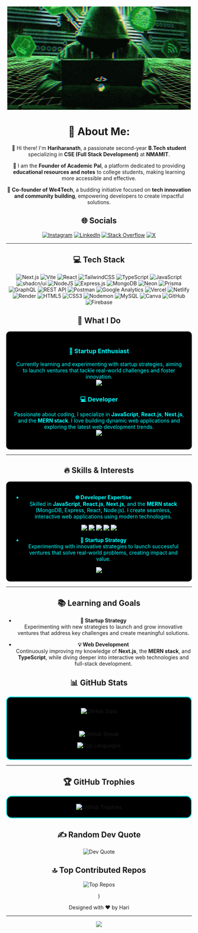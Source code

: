 <div align="center">

![Hello](icegif-505.gif)

# 💫 About Me:

👋 Hi there! I'm **Hariharanath**, a passionate second-year **B.Tech student** specializing in **CSE (Full Stack Development)** at **NMAMIT**.  

🚀 I am the **Founder of Academic Pal**, a platform dedicated to providing **educational resources and notes** to college students, making learning more accessible and effective.  

🤝 **Co-founder of We4Tech**, a budding initiative focused on **tech innovation and community building**, empowering developers to create impactful solutions.  


## 🌐 Socials

[![Instagram](https://img.shields.io/badge/Instagram-000000?style=for-the-badge&logo=Instagram&logoColor=00FFFF)](https://instagram.com/Hari_hara_nath77) 
[![LinkedIn](https://img.shields.io/badge/LinkedIn-000000?style=for-the-badge&logo=linkedin&logoColor=00FFFF)](https://linkedin.com/in/Harihara-nath) 
[![Stack Overflow](https://img.shields.io/badge/StackOverflow-000000?style=for-the-badge&logo=stack-overflow&logoColor=00FFFF)](https://stackoverflow.com/users/HARIHARANATH) 
[![X](https://img.shields.io/badge/X-000000?style=for-the-badge&logo=X&logoColor=00FFFF)](https://x.com/@Hariharana70309) 

---

## 💻 Tech Stack

![Next.js](https://img.shields.io/badge/Next.js-000000?style=for-the-badge&logo=nextdotjs&logoColor=00FFFF)
![Vite](https://img.shields.io/badge/Vite-000000?style=for-the-badge&logo=vite&logoColor=00FFFF)
![React](https://img.shields.io/badge/React-000000?style=for-the-badge&logo=react&logoColor=00FFFF)
![TailwindCSS](https://img.shields.io/badge/TailwindCSS-000000?style=for-the-badge&logo=tailwind-css&logoColor=00FFFF)
![TypeScript](https://img.shields.io/badge/TypeScript-000000?style=for-the-badge&logo=typescript&logoColor=00FFFF)
![JavaScript](https://img.shields.io/badge/JavaScript-000000?style=for-the-badge&logo=javascript&logoColor=00FFFF)
![shadcn/ui](https://img.shields.io/badge/shadcn/ui-000000?style=for-the-badge&logo=radixui&logoColor=00FFFF)
![NodeJS](https://img.shields.io/badge/Node.js-000000?style=for-the-badge&logo=nodedotjs&logoColor=00FFFF)
![Express.js](https://img.shields.io/badge/Express.js-000000?style=for-the-badge&logo=express&logoColor=00FFFF)
![MongoDB](https://img.shields.io/badge/MongoDB-000000?style=for-the-badge&logo=mongodb&logoColor=00FFFF)
![Neon](https://img.shields.io/badge/NeonDB-000000?style=for-the-badge&logo=neon&logoColor=00FFFF)
![Prisma](https://img.shields.io/badge/Prisma-000000?style=for-the-badge&logo=prisma&logoColor=00FFFF)
![GraphQL](https://img.shields.io/badge/GraphQL-000000?style=for-the-badge&logo=graphql&logoColor=00FFFF)
![REST API](https://img.shields.io/badge/REST%20API-000000?style=for-the-badge&logo=fastapi&logoColor=00FFFF)
![Postman](https://img.shields.io/badge/Postman-000000?style=for-the-badge&logo=postman&logoColor=00FFFF)
![Google Analytics](https://img.shields.io/badge/Google%20Analytics-000000?style=for-the-badge&logo=googleanalytics&logoColor=00FFFF)
![Vercel](https://img.shields.io/badge/Vercel-000000?style=for-the-badge&logo=vercel&logoColor=00FFFF)
![Netlify](https://img.shields.io/badge/Netlify-000000?style=for-the-badge&logo=netlify&logoColor=00FFFF)
![Render](https://img.shields.io/badge/Render-000000?style=for-the-badge&logo=render&logoColor=00FFFF)
![HTML5](https://img.shields.io/badge/HTML5-000000?style=for-the-badge&logo=html5&logoColor=00FFFF)
![CSS3](https://img.shields.io/badge/CSS3-000000?style=for-the-badge&logo=css3&logoColor=00FFFF)
![Nodemon](https://img.shields.io/badge/Nodemon-000000?style=for-the-badge&logo=nodemon&logoColor=00FFFF)
![MySQL](https://img.shields.io/badge/MySQL-000000?style=for-the-badge&logo=mysql&logoColor=00FFFF)
![Canva](https://img.shields.io/badge/Canva-000000?style=for-the-badge&logo=Canva&logoColor=00FFFF)
![GitHub](https://img.shields.io/badge/GitHub-000000?style=for-the-badge&logo=github&logoColor=00FFFF)
![Firebase](https://img.shields.io/badge/Firebase-000000?style=for-the-badge&logo=firebase&logoColor=00FFFF)



## 🚀 What I Do

<div style="background-color:#000000; padding:20px; border-radius:10px; color:#00FFFF">

### 🌱 Startup Enthusiast  
Currently learning and experimenting with startup strategies, aiming to launch ventures that tackle real-world challenges and foster innovation.  
<img src="https://img.shields.io/badge/Startup%20Enthusiast-00FFFF?style=for-the-badge&logo=rocket&logoColor=black"/>

### 💻 Developer  
Passionate about coding, I specialize in **JavaScript**, **React.js**, **Next.js**, and the **MERN stack**. I love building dynamic web applications and exploring the latest web development trends.  
<img src="https://img.shields.io/badge/Developer-00FFFF?style=for-the-badge&logo=developer-mode&logoColor=black"/>

</div>

---

## 🔥 **Skills & Interests**

<div style="background-color:#000000; padding:20px; border-radius:10px; color:#00FFFF">

- **🌐 Developer Expertise**  
Skilled in **JavaScript**, **React.js**, **Next.js**, and the **MERN stack** (MongoDB, Express, React, Node.js). I create seamless, interactive web applications using modern technologies.  

<img src="https://img.shields.io/badge/JavaScript-000000?style=for-the-badge&logo=javascript&logoColor=00FFFF"/>
<img src="https://img.shields.io/badge/TypeScript-000000?style=for-the-badge&logo=typescript&logoColor=00FFFF"/>
<img src="https://img.shields.io/badge/React-000000?style=for-the-badge&logo=react&logoColor=00FFFF"/>
<img src="https://img.shields.io/badge/Next.js-000000?style=for-the-badge&logo=nextdotjs&logoColor=00FFFF"/>
<img src="https://img.shields.io/badge/MERN%20Stack-000000?style=for-the-badge&logo=code&logoColor=00FFFF"/>

- **🚀 Startup Strategy**  
Experimenting with innovative strategies to launch successful ventures that solve real-world problems, creating impact and value.  

<img src="https://img.shields.io/badge/Startup%20Strategy-000000?style=for-the-badge&logo=launchpad&logoColor=00FFFF"/>

</div>


---

## 📚 **Learning and Goals**

- **🚀 Startup Strategy**  
  Experimenting with new strategies to launch and grow innovative ventures that address key challenges and create meaningful solutions.
  
- **💡 Web Development**  
  Continuously improving my knowledge of **Next.js**, the **MERN stack**, and **TypeScript**, while diving deeper into interactive web technologies and full-stack development.

## 📊 GitHub Stats

<div align="center" style="background-color:#000000; padding: 15px; border: 2px solid #00FFFF; border-radius: 12px;">

  
![GitHub Stats](https://github-readme-stats.vercel.app/api?username=Hari-hara7&theme=dark&hide_border=false&include_all_commits=true&count_private=true&bg_color=000000&title_color=00FFFF&text_color=FFFFFF)

<br/>

![GitHub Streak](https://github-readme-streak-stats.herokuapp.com/?user=Hari-hara7&theme=dark&hide_border=false&background=000000&ring=00FFFF&fire=00FFFF&currStreakLabel=00FFFF)

![Top Languages](https://github-readme-stats.vercel.app/api/top-langs/?username=Hari-hara7&layout=compact&hide_border=false&include_all_commits=true&count_private=true&langs_count=6&bg_color=000000&title_color=00FFFF&text_color=FFFFFF)

</div>

---
## 🏆 GitHub Trophies

<div align="center" style="background-color:#000000; padding:20px; border: 2px solid #00FFFF; border-radius:15px;">

<img src="https://github-profile-trophy.vercel.app/?username=Hari-hara7&theme=radical&no-frame=false&no-bg=false&margin-w=4" alt="GitHub Trophies"/>

</div>



## ✍️ Random Dev Quote

![Dev Quote](https://quotes-github-readme.vercel.app/api?type=horizontal&theme=dark)

## 🔝 Top Contributed Repos

![Top Repos](https://github-contributor-stats.vercel.app/api?username=Hari-hara7&limit=5&theme=dark&combine_all_yearly_contributions=true&bg_color=000000&text_color=00FFFF)

)




<p align="center">Designed with ❤️ by Hari</p>

---
[![](https://visitcount.itsvg.in/api?id=Hari-hara7&icon=0&color=0)](https://visitcount.itsvg.in)

</div>
